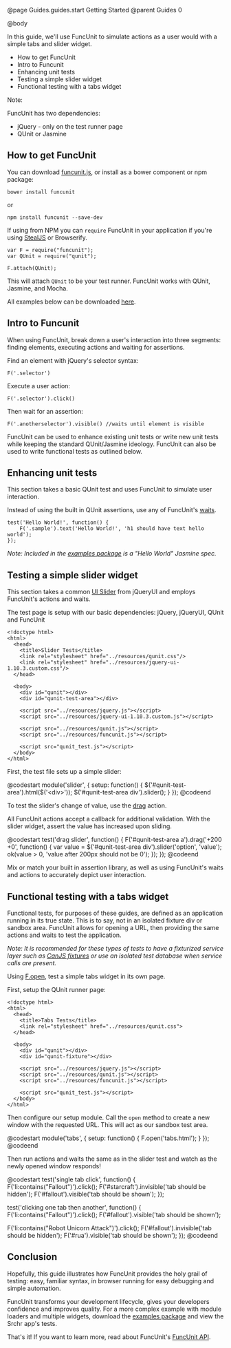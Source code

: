 @page Guides.guides.start Getting Started
@parent Guides 0

@body

In this guide, we'll use FuncUnit to simulate actions as a user would with a simple tabs and slider widget.

* How to get FuncUnit
* Intro to Funcunit
* Enhancing unit tests
* Testing a simple slider widget
* Functional testing with a tabs widget

Note:

FuncUnit has two dependencies:

* jQuery - only on the test runner page
* QUnit or Jasmine

## How to get FuncUnit

You can download [funcunit.js](https://github.com/bitovi/funcunit/blob/master/funcunit.js), or install as a bower component or npm package:

    bower install funcunit

or

    npm install funcunit --save-dev

If using from NPM you can `require` FuncUnit in your application if you're using [StealJS](http://stealjs.com/) or Browserify.

    var F = require("funcunit");
    var QUnit = require("qunit");

    F.attach(QUnit);

This will attach `QUnit` to be your test runner. FuncUnit works with QUnit, Jasmine, and Mocha.

All examples below can be downloaded [here](https://github.com/bitovi/funcunit/tree/master/site/examples).

## Intro to Funcunit

When using FuncUnit, break down a user's interaction into three segments: finding elements, executing actions and waiting for assertions.

Find an element with jQuery's selector syntax:

    F('.selector')

Execute a user action:

    F('.selector').click()

Then wait for an assertion:

    F('.anotherselector').visible() //waits until element is visible

FuncUnit can be used to enhance existing unit tests or write new unit tests while keeping the standard QUnit/Jasmine ideology. FuncUnit can also be used to write functional tests as outlined below.

## Enhancing unit tests

This section takes a basic QUnit test and uses FuncUnit to simulate user interaction.

Instead of using the built in QUnit assertions, use any of FuncUnit's [waits](/guides/funcunit.waits.html).

    test('Hello World!', function() {
        F('.sample').text('Hello World!', 'h1 should have text hello world');
    });

_Note: Included in the [examples package](/dist/examples.zip) is a "Hello World" Jasmine spec._

## Testing a simple slider widget

This section takes a common [UI Slider](http://api.jqueryui.com/slider) from jQueryUI and employs FuncUnit's actions and waits.

The test page is setup with our basic dependencies: jQuery, jQueryUI, QUnit and FuncUnit

    <!doctype html>
    <html>
      <head>
        <title>Slider Tests</title>
        <link rel="stylesheet" href="../resources/qunit.css"/>
        <link rel="stylesheet" href="../resources/jquery-ui-1.10.3.custom.css"/>
      </head>

      <body>
        <div id="qunit"></div>
        <div id="qunit-test-area"></div>

        <script src="../resources/jquery.js"></script>
        <script src="../resources/jquery-ui-1.10.3.custom.js"></script>

        <script src="../resources/qunit.js"></script>
        <script src="../resources/funcunit.js"></script>

        <script src="qunit_test.js"></script>
      </body>
    </html>

First, the test file sets up a simple slider:

@codestart
module('slider', {
  setup: function() {
    $('#qunit-test-area').html($('&lt;div>'));
    $('#qunit-test-area div').slider();
  }
});
@codeend

To test the slider's change of value, use the [drag](/docs/FuncUnit.prototype.drag.html) action.

All FuncUnit actions accept a callback for additional validation. With the slider widget, assert the value has increased upon sliding.

@codestart
test('drag slider', function() {
  F('#qunit-test-area a').drag('+200 +0', function() {
    var value = $('#qunit-test-area div').slider('option', 'value');
    ok(value > 0, 'value after 200px should not be 0');
  });
});
@codeend

Mix or match your built in assertion library, as well as using FuncUnit's waits and actions to accurately depict user interaction.

## Functional testing with a tabs widget

Functional tests, for purposes of these guides, are defined as an application running in its true state. This is to say, not in an isolated fixture div or sandbox area. FuncUnit allows for opening a URL, then providing the same actions and waits to test the application.

_Note: It is recommended for these types of tests to have a fixturized service layer such as [CanJS fixtures](http://canjs.com/docs/can.fixture.html) or use an isolated test database when service calls are present._

Using [F.open](/docs/FuncUnit.open.html), test a simple tabs widget in its own page.

First, setup the QUnit runner page:

    <!doctype html>
    <html>
      <head>
        <title>Tabs Tests</title>
        <link rel="stylesheet" href="../resources/qunit.css">
      </head>

      <body>
        <div id="qunit"></div>
        <div id="qunit-fixture"></div>

        <script src="../resources/jquery.js"></script>
        <script src="../resources/qunit.js"></script>
        <script src="../resources/funcunit.js"></script>

        <script src="qunit_test.js"></script>
      </body>
    </html>

Then configure our setup module. Call the `open` method to create a new window with the requested URL. This will act as our sandbox test area.

@codestart
module('tabs', {
  setup: function() {
    F.open('tabs.html');
  }
});
@codeend

Then run actions and waits the same as in the slider test and watch as the newly opened window responds!

@codestart
test('single tab click', function() {
  F('li:contains("Fallout")').click();
  F('#starcraft').invisible('tab should be hidden');
  F('#fallout').visible('tab should be shown');
});

test('clicking one tab then another', function() {
  F('li:contains("Fallout")').click();
  F('#fallout').visible('tab should be shown');

  F('li:contains("Robot Unicorn Attack")').click();
  F('#fallout').invisible('tab should be hidden');
  F('#rua').visible('tab should be shown');
});
@codeend

## Conclusion

Hopefully, this guide illustrates how FuncUnit provides the holy grail of testing: easy, familiar syntax, in browser running for easy debugging and simple automation.

FuncUnit transforms your development lifecycle, gives your developers confidence and improves quality. For a more complex example with module loaders and multiple widgets, download the [examples package](https://github.com/bitovi/funcunit/tree/master/site/examples) and view the Srchr app's tests.

That's it! If you want to learn more, read about FuncUnit's [FuncUnit API](/docs).
